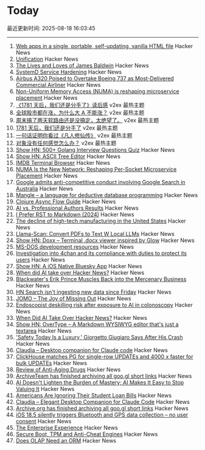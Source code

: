 # Today

最近更新时间: 2025-08-18 16:03:45

--- 
1. [Web apps in a single, portable, self-updating, vanilla HTML file](https://hyperclay.com/) Hacker News
2. [Unification](https://eli.thegreenplace.net/2018/unification/) Hacker News
3. [The Lives and Loves of James Baldwin](https://www.newyorker.com/magazine/2025/08/18/baldwin-a-love-story-nicholas-boggs-book-review) Hacker News
4. [SystemD Service Hardening](https://roguesecurity.dev/blog/systemd-hardening) Hacker News
5. [Airbus A320 Poised to Overtake Boeing 737 as Most-Delivered Commercial Airliner](https://simpleflying.com/airbus-a320-overtake-boeing-737-most-delivered-commercial-airliner/) Hacker News
6. [Non-Uniform Memory Access (NUMA) is reshaping microservice placement](https://codemia.io/blog/path/NUMA-Is-the-New-Network-How-Per-Socket-Memory-Models-Are-Reshaping-Microservice-Placement) Hacker News
7. [《1781 天后，我们还是分手了》读后感](https://www.v2ex.com/t/1153126) v2ex 最热主题
8. [全球股市都在涨，为什么大 A 不能涨？](https://www.v2ex.com/t/1153073) v2ex 最热主题
9. [周末搞了两天软路由还是没搞定，太绝望了。](https://www.v2ex.com/t/1153058) v2ex 最热主题
10. [1781 天后，我们还是分手了](https://www.v2ex.com/t/1153086) v2ex 最热主题
11. [一句话证明你看过《凡人修仙传》](https://www.v2ex.com/t/1153055) v2ex 最热主题
12. [对象没有任何感觉怎么办？](https://www.v2ex.com/t/1153045) v2ex 最热主题
13. [Show HN: 500+ Golang Interview Questions Quiz](https://applyre.com/resources/500-interview-questions/golang/) Hacker News
14. [Show HN: ASCII Tree Editor](https://asciitree.reorx.com/) Hacker News
15. [IMDB Terminal Browser](https://github.com/isene/IMDB) Hacker News
16. [NUMA Is the New Network: Reshaping Per-Socket Microservice Placement](https://codemia.io/blog/path/NUMA-Is-the-New-Network-How-Per-Socket-Memory-Models-Are-Reshaping-Microservice-Placement) Hacker News
17. [Google admits anti-competitive conduct involving Google Search in Australia](https://www.accc.gov.au/media-release/google-admits-anti-competitive-conduct-involving-google-search-in-australia) Hacker News
18. [Mangle – a language for deductive database programming](https://github.com/google/mangle) Hacker News
19. [Clojure Async Flow Guide](https://clojure.github.io/core.async/flow-guide.html) Hacker News
20. [AI vs. Professional Authors Results](http://mark---lawrence.blogspot.com/2025/08/the-ai-vs-authors-results-part-2.html) Hacker News
21. [I Prefer RST to Markdown (2024)](https://buttondown.com/hillelwayne/archive/why-i-prefer-rst-to-markdown/) Hacker News
22. [The decline of high-tech manufacturing in the United States](https://blog.waldrn.com/p/the-decline-of-high-tech-manufacturing) Hacker News
23. [Llama-Scan: Convert PDFs to Text W Local LLMs](https://github.com/ngafar/llama-scan) Hacker News
24. [Show HN: Doxx – Terminal .docx viewer inspired by Glow](https://github.com/bgreenwell/doxx) Hacker News
25. [MS-DOS development resources](https://github.com/SuperIlu/DOSDevelResources/blob/main/README.md) Hacker News
26. [Investigation into 4chan and its compliance with duties to protect its users](https://www.ofcom.org.uk/online-safety/illegal-and-harmful-content/investigation-into-4chan-and-its-compliance-with-duties-to-protect-its-users-from-illegal-content) Hacker News
27. [Show HN: A iOS Native Bluesky App](https://github.com/0xatrilla/LiquidSky) Hacker News
28. [When did AI take over Hacker News?](https://zachperk.com/blog/when-did-ai-take-over-hn) Hacker News
29. [Blackwater's Erik Prince Muscles Back into the Mercenary Business](https://www.wsj.com/world/americas/erik-prince-mercenaries-vectus-global-5a166dca) Hacker News
30. [HN Search isn't ingesting new data since Friday](https://github.com/algolia/hn-search/issues/248) Hacker News
31. [JOMO – The Joy of Missing Out](https://jomo.lol) Hacker News
32. [Endoscopist deskilling risk after exposure to AI in colonoscopy](https://www.thelancet.com/journals/langas/article/PIIS2468-1253(25)00133-5/abstract) Hacker News
33. [When Did AI Take Over Hacker News?](https://zachperk.com/blog/when-did-ai-take-over-hn) Hacker News
34. [Show HN: OverType – A Markdown WYSIWYG editor that's just a textarea](https://news.ycombinator.com/item?id=44932651) Hacker News
35. ['Safety Today Is a Luxury,' Giorgetto Giugiaro Says After His Crash](https://www.jalopnik.com/1930930/giorgetto-giugiaro-crash-op-ed/) Hacker News
36. [Claudia – Desktop companion for Claude code](https://claudiacode.com/) Hacker News
37. [ClickHouse matches PG for single-row UPDATEs and 4000 x faster for bulk UPDATEs](https://clickhouse.com/blog/update-performance-clickhouse-vs-postgresql) Hacker News
38. [Review of Anti-Aging Drugs](https://scienceblog.com/joshmitteldorf/2025/08/17/review-of-anti-aging-drugs/) Hacker News
39. [ArchiveTeam has finished archiving all goo.gl short links](https://tracker.archiveteam.org/goo-gl/) Hacker News
40. [AI Doesn't Lighten the Burden of Mastery; AI Makes It Easy to Stop Valuing It](https://playtechnique.io/blog/ai-doesnt-lighten-the-burden-of-mastery.html) Hacker News
41. [Americans Are Ignoring Their Student Loan Bills](https://news.bloomberglaw.com/banking-law/millions-of-americans-are-ignoring-their-student-loan-bills) Hacker News
42. [Claudia – Elegant Desktop Companion for Claude Code](https://claudiacode.com/) Hacker News
43. [Archive.org has finished archiving all goo.gl short links](https://tracker.archiveteam.org/goo-gl/) Hacker News
44. [iOS 18.5 silently triggers Bluetooth and GPS data collection – no user consent](https://github.com/JGoyd/iOS-18.5-Bluetooth-Privacy-Vuln) Hacker News
45. [The Enterprise Experience](https://churchofturing.github.io/the-enterprise-experience.html) Hacker News
46. [Secure Boot, TPM and Anti-Cheat Engines](https://andrewmoore.ca/blog/post/anticheat-secure-boot-tpm/) Hacker News
47. [Does OLAP Need an ORM](https://clickhouse.com/blog/moosestack-does-olap-need-an-orm) Hacker News
